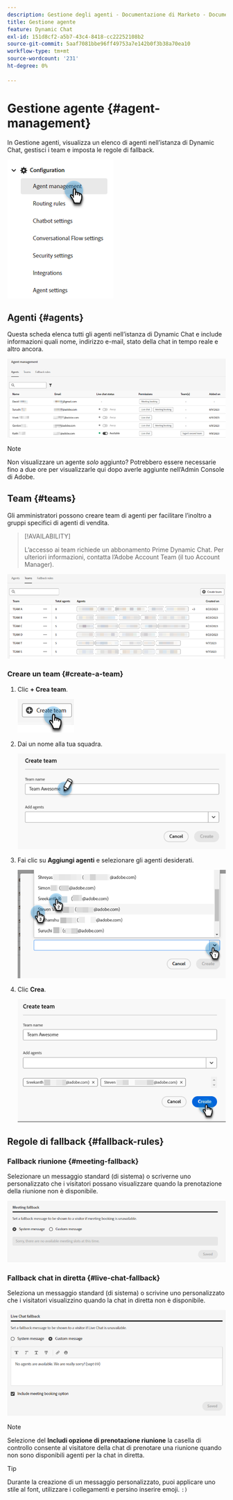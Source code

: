 ```yaml
---
description: Gestione degli agenti - Documentazione di Marketo - Documentazione del prodotto
title: Gestione agente
feature: Dynamic Chat
exl-id: 151d8cf2-a5b7-43c4-8418-cc22252108b2
source-git-commit: 5aaf7081bbe96ff49753a7e142b0f3b38a70ea10
workflow-type: tm+mt
source-wordcount: '231'
ht-degree: 0%

---
```


# Gestione agente {#agent-management}

In Gestione agenti, visualizza un elenco di agenti nell’istanza di Dynamic Chat, gestisci i team e imposta le regole di fallback.

![](assets/agent-management-1.png)

## Agenti {#agents}

Questa scheda elenca tutti gli agenti nell’istanza di Dynamic Chat e include informazioni quali nome, indirizzo e-mail, stato della chat in tempo reale e altro ancora.

![](assets/agent-management-2.png)

>[!NOTE]
>
>Non visualizzare un agente _solo_ aggiunto? Potrebbero essere necessarie fino a due ore per visualizzarle qui dopo averle aggiunte nell’Admin Console di Adobe.

## Team {#teams}

Gli amministratori possono creare team di agenti per facilitare l’inoltro a gruppi specifici di agenti di vendita.

>[!AVAILABILITY]
>
>L’accesso ai team richiede un abbonamento Prime Dynamic Chat. Per ulteriori informazioni, contatta l’Adobe Account Team (il tuo Account Manager).

![](assets/agent-management-3.png)

### Creare un team {#create-a-team}

1. Clic **+ Crea team**.

   ![](assets/agent-management-4.png)

1. Dai un nome alla tua squadra.

   ![](assets/agent-management-5.png)

1. Fai clic su **Aggiungi agenti** e selezionare gli agenti desiderati.

   ![](assets/agent-management-6.png)

1. Clic **Crea**.

   ![](assets/agent-management-7.png)

## Regole di fallback {#fallback-rules}

### Fallback riunione {#meeting-fallback}

Selezionare un messaggio standard (di sistema) o scriverne uno personalizzato che i visitatori possano visualizzare quando la prenotazione della riunione non è disponibile.

![](assets/agent-management-8.png)

### Fallback chat in diretta {#live-chat-fallback}

Seleziona un messaggio standard (di sistema) o scrivine uno personalizzato che i visitatori visualizzino quando la chat in diretta non è disponibile.

![](assets/agent-management-9.png)

>[!NOTE]
>
>Selezione del **Includi opzione di prenotazione riunione** la casella di controllo consente al visitatore della chat di prenotare una riunione quando non sono disponibili agenti per la chat in diretta.

>[!TIP]
>
>Durante la creazione di un messaggio personalizzato, puoi applicare uno stile al font, utilizzare i collegamenti e persino inserire emoji. `:)`
